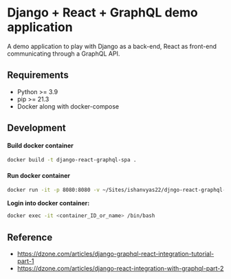 # Django + React + GraphQL demo application

A demo application to play with Django as a back-end, React as front-end communicating through a GraphQL API.

## Requirements

- Python >= 3.9
- pip >= 21.3
- Docker along with docker-compose

## Development

#### Build docker container

```sh
docker build -t django-react-graphql-spa .
```

#### Run docker container

```sh
docker run -it -p 8080:8080 -v ~/Sites/ishanvyas22/djngo-react-graphql-spa:/app django-react-graphql-spa
```

**Login into docker container:**

```sh
docker exec -it <container_ID_or_name> /bin/bash
```

## Reference

- https://dzone.com/articles/django-graphql-react-integration-tutorial-part-1
- https://dzone.com/articles/django-react-integration-with-graphql-part-2
